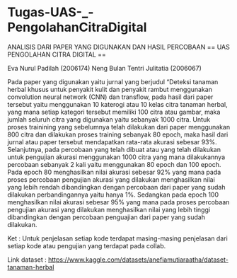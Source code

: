 # Tugas-UAS-_-PengolahanCitraDigital

ANALISIS DARI PAPER YANG DIGUNAKAN DAN HASIL PERCOBAAN
== UAS PENGOLAHAN CITRA DIGITAL ==

 Eva Nurul Padilah (2006174)
Neng Bulan Tentri Julitatia (2006067)

Pada paper yang digunakan yaitu jurnal yang berjudul “Deteksi tanaman herbal khusus untuk penyakit kulit dan penyakit rambut menggunakan convolution neural network (CNN) dan transflow, pada hasil dari paper tersebut yaitu menggunakan 10 katerogi atau 10 kelas citra  tanaman herbal, yang mana setiap kategori tersebut memiliki 100 citra atau gambar, maka jumlah seluruh citra yang digunakan yaitu sebanyak 1000 citra. 
Untuk proses trainining yang sebelumnya telah dilakukan dari paper menggunakan 800 citra dan dilakukan  proses training sebanyak 80 epoch, maka hasil dari jurnal atau paper tersebut mendapatkan rata-rata akurasi sebesar 93%. 
Selanjutnya, pada percobaan yang telah dibuat atau yang telah dilakukan untuk pengujian akurasi menggunakan 1000 citra yang mana dilakukannya percobaan sebanyak 2 kali yaitu menggunakan 80 epoch dan 100 epoch. 
Pada epoch 80 menghasilkan nilai akurasi sebesar 92% yang mana pada proses percobaan pengujian akurasi yang dilakukan menghasilkan nilai yang lebih rendah dibandingkan dengan percobaan dari paper yang sudah dilakukan perbandingannya yaitu hanya 1%. 
Sedangkan pada epoch 100 menghasilkan nilai akurasi sebesar 95% yang mana pada proses percobaan pengujian akurasi yang dilakukan menghasilkan nilai yang lebih tinggi dibandingkan dengan percobaan penguajian dari paper yang sudah dilakukan. 

Ket : Untuk penjelasan setiap kode terdapat masing-masing penjelasan dari setiap kode atau pengujian yang terdapat pada collab.

Link dataset : https://www.kaggle.com/datasets/anefiamutiaraatha/dataset-tanaman-herbal
